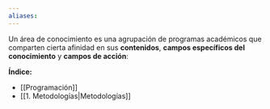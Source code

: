 ```yaml
---
aliases:
---
```

Un área de conocimiento es una agrupación de programas académicos que comparten cierta afinidad en sus **contenidos**, **campos específicos del conocimiento** y **campos de acción**:

**Índice:**

- [[Programación]]
- [[1. Metodologías|Metodologías]]